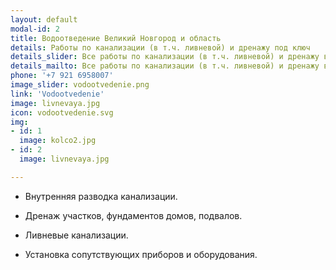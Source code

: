 ```yaml
---
layout: default
modal-id: 2
title: Водоотведение Великий Новгород и область
details: Работы по канализации (в т.ч. ливневой) и дренажу под ключ
details_slider: Все работы по канализации (в т.ч. ливневой) и дренажу в вашем доме и на вашем участке под ключ!
details_mailto: Все работы по канализации (в т.ч. ливневой) и дренажу в вашем доме и на вашем участке под ключ!
phone: '+7 921 6958007'
image_slider: vodootvedenie.png
link: 'Vodootvedenie'
image: livnevaya.jpg
icon: vodootvedenie.svg
img:
- id: 1
  image: kolco2.jpg
- id: 2
  image: livnevaya.jpg

---
```


* Внутренняя разводка канализации.

* Дренаж участков, фундаментов домов, подвалов. 

* Ливневые канализации.

* Установка сопутствующих приборов и оборудования.